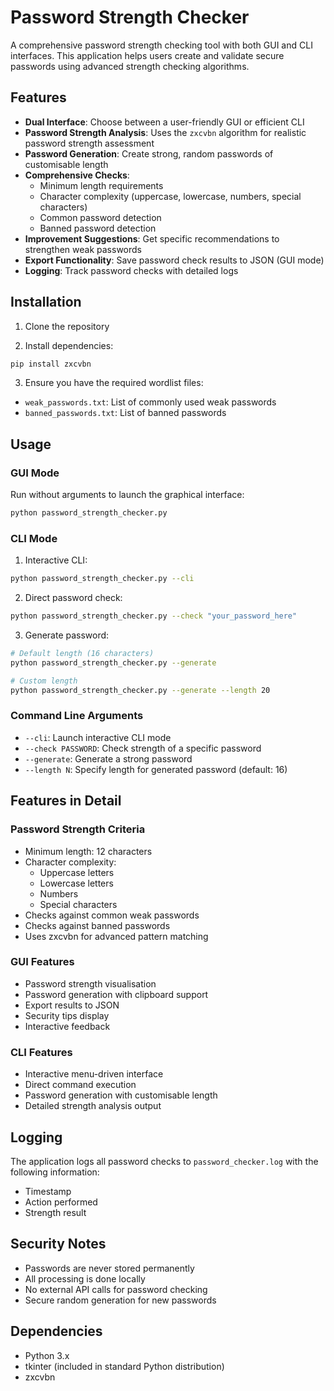 # Password Strength Checker

A comprehensive password strength checking tool with both GUI and CLI interfaces. This application helps users create and validate secure passwords using advanced strength checking algorithms.

## Features

- **Dual Interface**: Choose between a user-friendly GUI or efficient CLI
- **Password Strength Analysis**: Uses the `zxcvbn` algorithm for realistic password strength assessment
- **Password Generation**: Create strong, random passwords of customisable length
- **Comprehensive Checks**:
  - Minimum length requirements
  - Character complexity (uppercase, lowercase, numbers, special characters)
  - Common password detection
  - Banned password detection
- **Improvement Suggestions**: Get specific recommendations to strengthen weak passwords
- **Export Functionality**: Save password check results to JSON (GUI mode)
- **Logging**: Track password checks with detailed logs

## Installation

1. Clone the repository


2. Install dependencies:
```bash
pip install zxcvbn
```

3. Ensure you have the required wordlist files:
- `weak_passwords.txt`: List of commonly used weak passwords
- `banned_passwords.txt`: List of banned passwords

## Usage

### GUI Mode

Run without arguments to launch the graphical interface:
```bash
python password_strength_checker.py
```

### CLI Mode

1. Interactive CLI:
```bash
python password_strength_checker.py --cli
```

2. Direct password check:
```bash
python password_strength_checker.py --check "your_password_here"
```

3. Generate password:
```bash
# Default length (16 characters)
python password_strength_checker.py --generate

# Custom length
python password_strength_checker.py --generate --length 20
```

### Command Line Arguments

- `--cli`: Launch interactive CLI mode
- `--check PASSWORD`: Check strength of a specific password
- `--generate`: Generate a strong password
- `--length N`: Specify length for generated password (default: 16)

## Features in Detail

### Password Strength Criteria

- Minimum length: 12 characters
- Character complexity:
  - Uppercase letters
  - Lowercase letters
  - Numbers
  - Special characters
- Checks against common weak passwords
- Checks against banned passwords
- Uses zxcvbn for advanced pattern matching

### GUI Features

- Password strength visualisation
- Password generation with clipboard support
- Export results to JSON
- Security tips display
- Interactive feedback

### CLI Features

- Interactive menu-driven interface
- Direct command execution
- Password generation with customisable length
- Detailed strength analysis output

## Logging

The application logs all password checks to `password_checker.log` with the following information:
- Timestamp
- Action performed
- Strength result

## Security Notes

- Passwords are never stored permanently
- All processing is done locally
- No external API calls for password checking
- Secure random generation for new passwords

## Dependencies

- Python 3.x
- tkinter (included in standard Python distribution)
- zxcvbn

